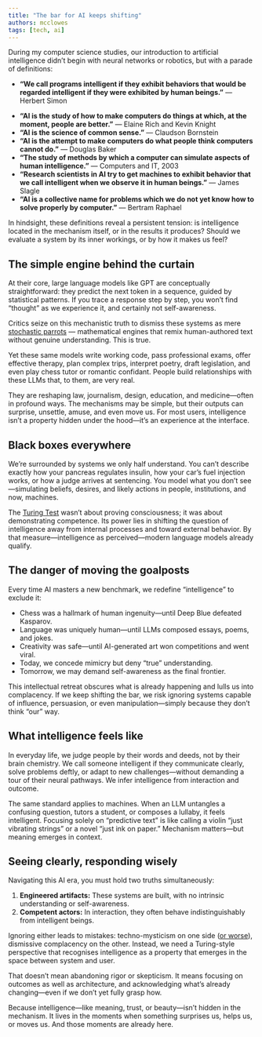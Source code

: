 ```yaml
---
title: "The bar for AI keeps shifting"
authors: mcclowes
tags: [tech, ai]
---
```


During my computer science studies, our introduction to artificial intelligence didn’t begin with neural networks or robotics, but with a parade of definitions:

- **“We call programs intelligent if they exhibit behaviors that would be regarded intelligent if they were exhibited by human beings.”** — Herbert Simon  
<!--truncate-->
- **“AI is the study of how to make computers do things at which, at the moment, people are better.”** — Elaine Rich and Kevin Knight  
- **“AI is the science of common sense.”** — Claudson Bornstein  
- **“AI is the attempt to make computers do what people think computers cannot do.”** — Douglas Baker  
- **“The study of methods by which a computer can simulate aspects of human intelligence.”** — Computers and IT, 2003  
- **“Research scientists in AI try to get machines to exhibit behavior that we call intelligent when we observe it in human beings.”** — James Slagle  
- **“AI is a collective name for problems which we do not yet know how to solve properly by computer.”** — Bertram Raphael  

In hindsight, these definitions reveal a persistent tension: is intelligence located in the mechanism itself, or in the results it produces? Should we evaluate a system by its inner workings, or by how it makes us feel?

## The simple engine behind the curtain

At their core, large language models like GPT are conceptually straightforward: they predict the next token in a sequence, guided by statistical patterns. If you trace a response step by step, you won’t find “thought” as we experience it, and certainly not self-awareness.

Critics seize on this mechanistic truth to dismiss these systems as mere [stochastic parrots](https://en.wikipedia.org/wiki/Stochastic_parrot) — mathematical engines that remix human-authored text without genuine understanding. This is true.

Yet these same models write working code, pass professional exams, offer effective therapy, plan complex trips, interpret poetry, draft legislation, and even play chess tutor or romantic confidant. People build relationships with these LLMs that, to them, are very real.

They are reshaping law, journalism, design, education, and medicine—often in profound ways. The mechanisms may be simple, but their outputs can surprise, unsettle, amuse, and even move us. For most users, intelligence isn’t a property hidden under the hood—it’s an experience at the interface.

## Black boxes everywhere

We’re surrounded by systems we only half understand. You can’t describe exactly how your pancreas regulates insulin, how your car’s fuel injection works, or how a judge arrives at sentencing. You model what you don’t see—simulating beliefs, desires, and likely actions in people, institutions, and now, machines.

The [Turing Test](https://en.wikipedia.org/wiki/Turing_test) wasn’t about proving consciousness; it was about demonstrating competence. Its power lies in shifting the question of intelligence away from internal processes and toward external behavior. By that measure—intelligence as perceived—modern language models already qualify.

## The danger of moving the goalposts

Every time AI masters a new benchmark, we redefine “intelligence” to exclude it:

- Chess was a hallmark of human ingenuity—until Deep Blue defeated Kasparov.  
- Language was uniquely human—until LLMs composed essays, poems, and jokes.  
- Creativity was safe—until AI-generated art won competitions and went viral.  
- Today, we concede mimicry but deny “true” understanding.  
- Tomorrow, we may demand self-awareness as the final frontier.

This intellectual retreat obscures what is already happening and lulls us into complacency. If we keep shifting the bar, we risk ignoring systems capable of influence, persuasion, or even manipulation—simply because they don’t think “our” way. 

## What intelligence feels like

In everyday life, we judge people by their words and deeds, not by their brain chemistry. We call someone intelligent if they communicate clearly, solve problems deftly, or adapt to new challenges—without demanding a tour of their neural pathways. We infer intelligence from interaction and outcome.

The same standard applies to machines. When an LLM untangles a confusing question, tutors a student, or composes a lullaby, it feels intelligent. Focusing solely on “predictive text” is like calling a violin “just vibrating strings” or a novel “just ink on paper.” Mechanism matters—but meaning emerges in context.

## Seeing clearly, responding wisely

Navigating this AI era, you must hold two truths simultaneously:

1. **Engineered artifacts:** These systems are built, with no intrinsic understanding or self-awareness.  
2. **Competent actors:** In interaction, they often behave indistinguishably from intelligent beings.

Ignoring either leads to mistakes: techno-mysticism on one side ([or worse](https://academic.oup.com/schizophreniabulletin/article/49/6/1418/7251361)), dismissive complacency on the other. Instead, we need a Turing-style perspective that recognises intelligence as a property that emerges in the space between system and user. 

That doesn’t mean abandoning rigor or skepticism. It means focusing on outcomes as well as architecture, and acknowledging what’s already changing—even if we don’t yet fully grasp how.

Because intelligence—like meaning, trust, or beauty—isn’t hidden in the mechanism. It lives in the moments when something surprises us, helps us, or moves us. And those moments are already here.
